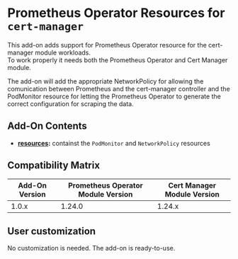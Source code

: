 # Prometheus Operator Resources for `cert-manager`

This add-on adds support for Prometheus Operator resource for the cert-manager module workloads.  
To work properly it needs both the Prometheus Operator and Cert Manager module.

The add-on will add the appropriate NetworkPolicy for allowing the comunication between Prometheus and the
cert-manager controller and the PodMonitor resource for letting the Prometheus Operator to generate the correct
configuration for scraping the data.

## Add-On Contents

- **[resources](./resources):** containst the `PodMonitor` and `NetworkPolicy` resources

## Compatibility Matrix

| Add-On Version | Prometheus Operator Module Version | Cert Manager Module Version |
|----------------|------------------------------------|-----------------------------|
| 1.0.x          | 1.24.0                             | 1.24.x                      |

## User customization

No customization is needed. The add-on is ready-to-use.
